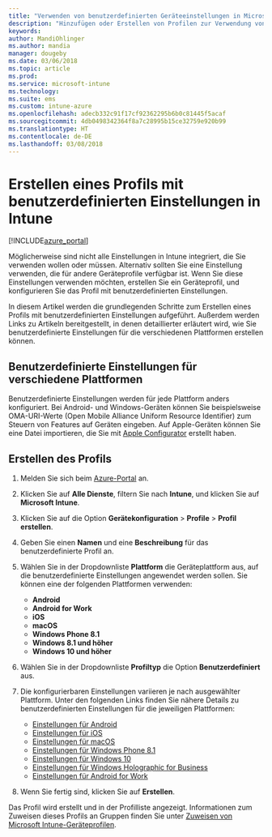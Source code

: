 ```yaml
---
title: "Verwenden von benutzerdefinierten Geräteeinstellungen in Microsoft Intune: Azure | Microsoft-Dokumentation"
description: "Hinzufügen oder Erstellen von Profilen zur Verwendung von benutzerdefinierten Einstellungen für Windows-, Android- und iOS-Geräte unter Verwendung von Microsoft Intune"
keywords: 
author: MandiOhlinger
ms.author: mandia
manager: dougeby
ms.date: 03/06/2018
ms.topic: article
ms.prod: 
ms.service: microsoft-intune
ms.technology: 
ms.suite: ems
ms.custom: intune-azure
ms.openlocfilehash: adecb332c91f17cf92362295b6b0c81445f5acaf
ms.sourcegitcommit: 4db0498342364f8a7c28995b15ce32759e920b99
ms.translationtype: HT
ms.contentlocale: de-DE
ms.lasthandoff: 03/08/2018
---
```

# <a name="create-a-profile-with-custom-settings-in-intune"></a>Erstellen eines Profils mit benutzerdefinierten Einstellungen in Intune

[!INCLUDE[azure_portal](./includes/azure_portal.md)]

Möglicherweise sind nicht alle Einstellungen in Intune integriert, die Sie verwenden wollen oder müssen. Alternativ sollten Sie eine Einstellung verwenden, die für andere Geräteprofile verfügbar ist. Wenn Sie diese Einstellungen verwenden möchten, erstellen Sie ein Geräteprofil, und konfigurieren Sie das Profil mit benutzerdefinierten Einstellungen.

In diesem Artikel werden die grundlegenden Schritte zum Erstellen eines Profils mit benutzerdefinierten Einstellungen aufgeführt. Außerdem werden Links zu Artikeln bereitgestellt, in denen detaillierter erläutert wird, wie Sie benutzerdefinierte Einstellungen für die verschiedenen Plattformen erstellen können.

## <a name="custom-settings-on-different-platforms"></a>Benutzerdefinierte Einstellungen für verschiedene Plattformen
Benutzerdefinierte Einstellungen werden für jede Plattform anders konfiguriert. Bei Android- und Windows-Geräten können Sie beispielsweise OMA-URI-Werte (Open Mobile Alliance Uniform Resource Identifier) zum Steuern von Features auf Geräten eingeben. Auf Apple-Geräten können Sie eine Datei importieren, die Sie mit [Apple Configurator](https://itunes.apple.com/us/app/apple-configurator-2/id1037126344?mt=12) erstellt haben.

## <a name="create-the-profile"></a>Erstellen des Profils

1. Melden Sie sich beim [Azure-Portal](https://portal.azure.com) an.
2. Klicken Sie auf **Alle Dienste**, filtern Sie nach **Intune**, und klicken Sie auf **Microsoft Intune**.
3. Klicken Sie auf die Option **Gerätekonfiguration** > **Profile** > **Profil erstellen**.
4. Geben Sie einen **Namen** und eine **Beschreibung** für das benutzerdefinierte Profil an.
5. Wählen Sie in der Dropdownliste **Plattform** die Geräteplattform aus, auf die benutzerdefinierte Einstellungen angewendet werden sollen. Sie können eine der folgenden Plattformen verwenden:

    - **Android**
    - **Android for Work**
    - **iOS**
    - **macOS**
    - **Windows Phone 8.1**
    - **Windows 8.1 und höher**
    - **Windows 10 und höher**

6. Wählen Sie in der Dropdownliste **Profiltyp** die Option **Benutzerdefiniert** aus.
7. Die konfigurierbaren Einstellungen variieren je nach ausgewählter Plattform. Unter den folgenden Links finden Sie nähere Details zu benutzerdefinierten Einstellungen für die jeweiligen Plattformen:

    - [Einstellungen für Android](custom-settings-android.md)
    - [Einstellungen für iOS](custom-settings-ios.md)
    - [Einstellungen für macOS](custom-settings-macos.md)
    - [Einstellungen für Windows Phone 8.1](custom-settings-windows-phone-8-1.md)
    - [Einstellungen für Windows 10](custom-settings-windows-10.md)
    - [Einstellungen für Windows Holographic for Business](custom-settings-windows-holographic.md)
    - [Einstellungen für Android for Work](custom-settings-android-for-work.md)

8. Wenn Sie fertig sind, klicken Sie auf **Erstellen**.

Das Profil wird erstellt und in der Profilliste angezeigt. Informationen zum Zuweisen dieses Profils an Gruppen finden Sie unter [Zuweisen von Microsoft Intune-Geräteprofilen](device-profile-assign.md).
